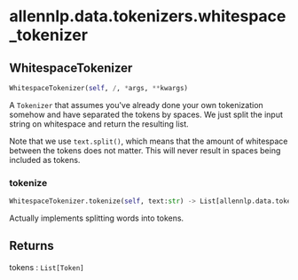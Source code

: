 # allennlp.data.tokenizers.whitespace_tokenizer

## WhitespaceTokenizer
```python
WhitespaceTokenizer(self, /, *args, **kwargs)
```

A ``Tokenizer`` that assumes you've already done your own tokenization somehow and have
separated the tokens by spaces.  We just split the input string on whitespace and return the
resulting list.

Note that we use ``text.split()``, which means that the amount of whitespace between the
tokens does not matter.  This will never result in spaces being included as tokens.

### tokenize
```python
WhitespaceTokenizer.tokenize(self, text:str) -> List[allennlp.data.tokenizers.token.Token]
```

Actually implements splitting words into tokens.

Returns
-------
tokens : ``List[Token]``

